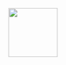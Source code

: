 <div id="header" align="center">
  <img src="https://s3.eu-west-1.amazonaws.com/cdn.growtopiagame.com/website/resources/assets/images/logo_navibar.png" width="100"/>
</div>
